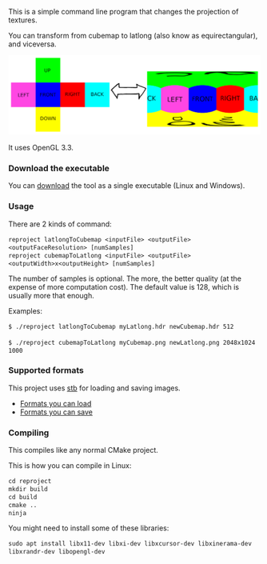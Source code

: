 This is a simple command line program that changes the projection of textures.

You can transform from cubemap to latlong (also know as equirectangular), and viceversa.

![reproject](data/reproject.png)

It uses OpenGL 3.3.

### Download the executable
You can [download](https://github.com/tuket/reproject/releases) the tool as a single executable (Linux and Windows).

### Usage

There are 2 kinds of command:
```
reproject latlongToCubemap <inputFile> <outputFile> <outputFaceResolution> [numSamples]
reproject cubemapToLatlong <inputFile> <outputFile> <outputWidth>x<outputHeight> [numSamples]
```

The number of samples is optional. The more, the better quality (at the expense of more computation cost). The default value is 128, which is usually more that enough.

Examples:

```
$ ./reproject latlongToCubemap myLatlong.hdr newCubemap.hdr 512

$ ./reproject cubemapToLatlong myCubemap.png newLatlong.png 2048x1024 1000
```

### Supported formats
This project uses [stb](https://github.com/nothings/stb) for loading and saving images.
- [Formats you can load](https://github.com/tuket/reproject/blob/e1550e9a591ef4e679c74727c86f45fa73a90a08/libs/stb/stb_image.h#L19)
- [Formats you can save](https://github.com/tuket/reproject/blob/e1550e9a591ef4e679c74727c86f45fa73a90a08/libs/stb/stb_image_write.h#L45)

### Compiling

This compiles like any normal CMake project.

This is how you can compile in Linux:

```
cd reproject
mkdir build
cd build
cmake ..
ninja
```

You might need to install some of these libraries:
```
sudo apt install libx11-dev libxi-dev libxcursor-dev libxinerama-dev libxrandr-dev libopengl-dev
```
